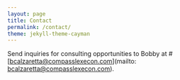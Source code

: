 ```yaml
---
layout: page
title: Contact
permalink: /contact/
theme: jekyll-theme-cayman
---
```


Send inquiries for consulting opportunities to Bobby at 
#[bcalzaretta@compasslexecon.com](mailto: bcalzaretta@compasslexecon.com).

[jekyll-organization]: https://github.com/jekyll
